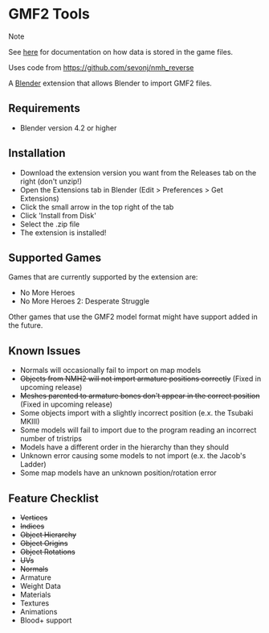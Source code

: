 # GMF2 Tools

> [!NOTE]  
> See [here](https://sevonj.github.io/ghm_docs/formats/) for documentation on how data is stored in the game files.

Uses code from https://github.com/sevonj/nmh_reverse

A [Blender](https://www.blender.org) extension that allows Blender to import GMF2 files.

## Requirements
- Blender version 4.2 or higher

## Installation
- Download the extension version you want from the Releases tab on the right (don't unzip!)
- Open the Extensions tab in Blender (Edit > Preferences > Get Extensions)
- Click the small arrow in the top right of the tab
- Click 'Install from Disk'
- Select the .zip file
- The extension is installed!

## Supported Games
Games that are currently supported by the extension are:
- No More Heroes
- No More Heroes 2: Desperate Struggle

Other games that use the GMF2 model format might have support added in the future.

## Known Issues
- Normals will occasionally fail to import on map models
- ~~Objects from NMH2 will not import armature positions correctly~~ (Fixed in upcoming release)
- ~~Meshes parented to armature bones don't appear in the correct position~~ (Fixed in upcoming release)
- Some objects import with a slightly incorrect position (e.x. the Tsubaki MKIII)
- Some models will fail to import due to the program reading an incorrect number of tristrips
- Models have a different order in the hierarchy than they should
- Unknown error causing some models to not import (e.x. the Jacob's Ladder)
- Some map models have an unknown position/rotation error

## Feature Checklist
- ~~Vertices~~
- ~~Indices~~
- ~~Object Hierarchy~~
- ~~Object Origins~~
- ~~Object Rotations~~
- ~~UVs~~
- ~~Normals~~
- Armature
- Weight Data
- Materials
- Textures
- Animations
- Blood+ support
